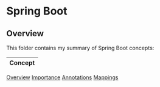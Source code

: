 # Spring Boot

## Overview
This folder contains my summary of Spring Boot concepts:

| Concept |
| ------- |
[Overview](https://github.com/shumarb/learning/tree/main/frameworks/spring-boot/overview)
[Importance](https://github.com/shumarb/learning/tree/main/frameworks/spring-boot/importance)
[Annotations](https://github.com/shumarb/learning/tree/main/frameworks/spring-boot/annonations)
[Mappings](https://github.com/shumarb/learning/tree/main/frameworks/spring-boot/mappings)
